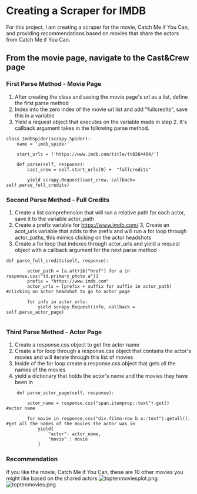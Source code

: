 
# Creating a Scraper for IMDB
For this project, I am creating a scraper for the movie, Catch Me if You Can, and providing recommendations based on movies 
that share the actors from Catch Me if You Can.

## From the movie page, navigate to the Cast&Crew page
### First Parse Method - Movie Page
1. After creating the class and saving the movie page's url as a list, define the first parse method
2. Index into the zero index of the movie url list and add "fullcredits", save this in a variable
3. Yield a request object that executes on the variable made in step 2. It's callback argument takes in the following parse method.
```
class ImdbSpider(scrapy.Spider):
    name = 'imdb_spider'

    start_urls = ['https://www.imdb.com/title/tt0264464/']

    def parse(self, response):
        cast_crew = self.start_urls[0] +  "fullcredits"
        
        yield scrapy.Request(cast_crew, callback= self.parse_full_credits)
```

### Second Parse Method - Full Credits
1. Create a list comprehension that will run a relative path for each actor, save it to the variable actor_path
2. Create a prefix variable for https://www.imdb.com/
3, Create an acot_urls variable that adds to the prefix and will run a for loop through actor_paths, this mimics clicking on the actor headshots
4. Create a for loop that indexes through actor_urls and yield a request object with a callback argument for the next parse method

```
def parse_full_credits(self, response):

        actor_path = [a.attrib["href"] for a in response.css("td.primary_photo a")]
        prefix = "https://www.imdb.com"
        actor_urls = [prefix + suffix for suffix in actor_path] #clicking on actor headshot to go to actor page

        for info in actor_urls: 
            yield scrapy.Request(info, callback = self.parse_actor_page)
           
```

### Third Parse Method - Actor Page
1. Create a response.css object to get the actor name
2. Create a for loop through a response.css object that contains the actor's movies and will iterate through this list of movies
3. Inside of the for loop create a response.css object that gets all the names of the movies
4. yield a dictionary that holds the actor's name and the movies they have been in

```
    def parse_actor_page(self, response):
        
        actor_name = response.css("span.itemprop::text").get()   #actor name 

        for movie in response.css("div.filmo-row b a::text").getall(): #get all the names of the movies the actor was in
            yield{
                "actor": actor_name,
                "movie" : movie
            }
```
### Recommendation
If you like the movie, Catch Me if You Can, these are 10 other movies you might like based on the shared actors
![toptenmoviesplot.png](/images/toptenplot.png) 
![toptenmovies.png](/images/topten.png) 